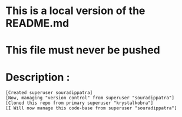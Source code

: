 # This is a local version of the README.md

# This file must never be pushed

# Description :
    [Created superuser souradippatra]
    [Now, managing "version control" from superuser "souradippatra"]
    [Cloned this repo from primary superuser "krystalkobra"]
    [I Will now manage this code-base from superuser "souradippatra"]
